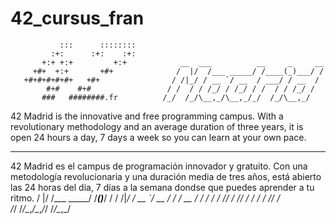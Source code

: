 # 42_cursus_fran
```
           :::      ::::::::   
         :+:      :+:    :+:   
       +:+ +:+         +:+            __  ___          __     _     __
     +#+  +:+       +#+              /  |/  /___ _____/ /____(_)___/ /
   +#+#+#+#+#+   +#+                / /|_/ / __ `/ __  / ___/ / __  / 
        #+#    #+#                 / /  / / /_/ / /_/ / /  / / /_/ /  
       ###   ########.fr          /_/  /_/\__,_/\__,_/_/  /_/\__,_/  
```
42 Madrid is the innovative and free programming campus. With a revolutionary methodology and an average duration of three years, it is open 24 hours a day, 7 days a week so you can learn at your own pace.

---
42 Madrid es el campus de programación innovador y gratuito. Con una metodología revolucionaria y una duración media de tres años, está abierto las 24 horas del día, 7 días a la semana dondse que puedes aprender a tu ritmo. 
   /  |/  /___ _____/ /____(_)___/ /
  / /|_/ / __ `/ __  / ___/ / __  / 
 / /  / / /_/ / /_/ / /  / / /_/ /  
/_/  /_/\__,_/\__,_/_/  /_/\__,_/  
